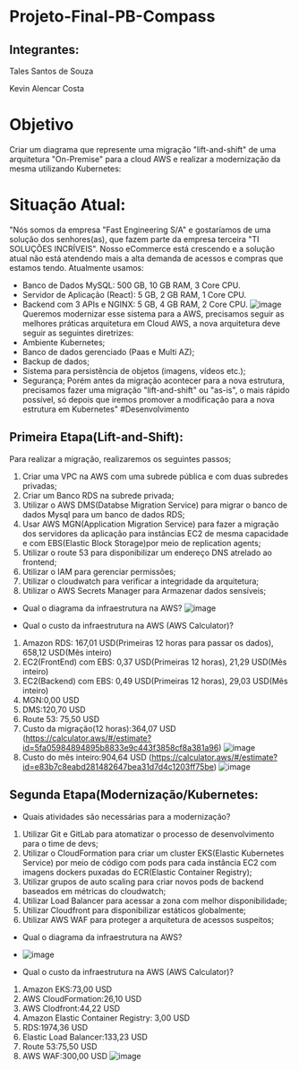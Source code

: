 # Projeto-Final-PB-Compass
## Integrantes:
Tales Santos de Souza

Kevin Alencar Costa
# Objetivo
Criar um diagrama que represente uma migração "lift-and-shift" de uma arquitetura "On-Premise" para a cloud AWS e realizar a modernização da mesma utilizando Kubernetes:
# Situação Atual:
"Nós somos da empresa "Fast Engineering S/A" e gostaríamos de uma solução dos senhores(as), que fazem parte da empresa terceira "TI SOLUÇÕES INCRÍVEIS".
Nosso eCommerce está crescendo e a solução atual não está atendendo mais a alta demanda de acessos e compras que estamos tendo.
Atualmente usamos:
* Banco de Dados MySQL: 500 GB, 10 GB RAM, 3 Core CPU.
* Servidor de Aplicação (React): 5 GB, 2 GB RAM, 1 Core CPU.
* Backend com 3 APIs e NGINX: 5 GB, 4 GB RAM, 2 Core CPU.
![image](https://github.com/user-attachments/assets/b6dd2030-d478-467f-96e3-9d6c277638a3)
Queremos modernizar esse sistema para a AWS, precisamos seguir as melhores práticas arquitetura em Cloud AWS, a nova arquitetura deve seguir as seguintes diretrizes:
* Ambiente Kubernetes;
* Banco de dados gerenciado (Paas e Multi AZ);
* Backup de dados;
* Sistema para persistência de objetos (imagens, vídeos etc.);
* Segurança;
Porém antes da migração acontecer para a nova estrutura, precisamos fazer uma migração "lift-and-shift" ou "as-is", o mais rápido possível, só depois que iremos promover a modificação para a nova estrutura em Kubernetes"
#Desenvolvimento
## Primeira Etapa(Lift-and-Shift):
Para realizar a migração, realizaremos os seguintes passos;
1. Criar uma VPC na AWS com uma subrede pública e com duas subredes privadas;
2. Criar um Banco RDS na subrede privada;
3. Utilizar o AWS DMS(Databse Migration Service) para migrar o banco de dados Mysql para um banco de dados RDS;
4. Usar AWS MGN(Application Migration Service) para fazer a migração dos servidores da aplicação para instâncias EC2 de mesma capacidade e com EBS(Elastic Block Storage)por meio de replication agents;
5. Utilizar o route 53 para disponibilizar um endereço DNS atrelado ao frontend;
6. Utilizar o IAM para gerenciar permissões;
7. Utilizar o cloudwatch para verificar a integridade da arquitetura;
8. Utilizar o AWS Secrets Manager para Armazenar dados sensíveis;
* Qual o diagrama da infraestrutura na AWS?
![image](https://github.com/user-attachments/assets/8e0867d7-7a6a-4dcc-814a-80a75c043356)

* Qual o custo da infraestrutura na AWS (AWS Calculator)?
1. Amazon RDS: 167,01 USD(Primeiras 12 horas para passar os dados), 658,12 USD(Mês inteiro)
2. EC2(FrontEnd) com EBS: 0,37 USD(Primeiras 12 horas), 21,29 USD(Mês inteiro)
3. EC2(Backend) com EBS: 0,49 USD(Primeiras 12 horas), 29,03 USD(Mês inteiro)
4. MGN:0,00 USD
5. DMS:120,70 USD
6. Route 53: 75,50 USD
7. Custo da migração(12 horas):364,07 USD (https://calculator.aws/#/estimate?id=5fa05984894895b8833e9c443f3858cf8a381a96)
![image](https://github.com/user-attachments/assets/aca50526-6734-47e0-8e50-265979385779)
8. Custo do mês inteiro:904,64 USD (https://calculator.aws/#/estimate?id=e83b7c8eabd281482647bea31d7d4c1203ff75be)
![image](https://github.com/user-attachments/assets/7bc7c499-00e8-40d2-a37a-b76fa691a6cb)

## Segunda Etapa(Modernização/Kubernetes:
* Quais atividades são necessárias para a modernização?
1. Utilizar Git e GitLab para atomatizar o processo de desenvolvimento para o time de devs;
2. Utilizar o CloudFormation para criar um cluster EKS(Elastic Kubernetes Service) por meio de código com pods para cada instância EC2 com imagens dockers puxadas do  ECR(Elastic Container Registry);
3. Utilizar grupos de auto scaling para  criar novos pods de backend baseados em métricas do cloudwatch;
4. Utilizar Load Balancer para acessar a zona com melhor disponibilidade;
5. Utilizar Cloudfront para disponibilizar estáticos globalmente;
6. Utilizar AWS WAF para proteger a arquitetura de acessos suspeitos;
* Qual o diagrama da infraestrutura na AWS?
* ![image](https://github.com/user-attachments/assets/f4476b4e-dcf1-4820-bb99-015cb2639f75)

* Qual o custo da infraestrutura na AWS (AWS Calculator)?
1. Amazon EKS:73,00 USD
2. AWS CloudFormation:26,10 USD
3. AWS Clodfront:44,22 USD
4. Amazon Elastic Container Registry: 3,00 USD
5. RDS:1974,36 USD
6. Elastic Load Balancer:133,23 USD
7. Route 53:75,50 USD
8. AWS WAF:300,00 USD
![image](https://github.com/user-attachments/assets/03ae6ed2-57f9-48aa-9a22-604c0e8faee6)


